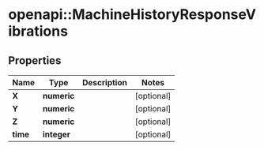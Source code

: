 # openapi::MachineHistoryResponseVibrations

## Properties
Name | Type | Description | Notes
------------ | ------------- | ------------- | -------------
**X** | **numeric** |  | [optional] 
**Y** | **numeric** |  | [optional] 
**Z** | **numeric** |  | [optional] 
**time** | **integer** |  | [optional] 


